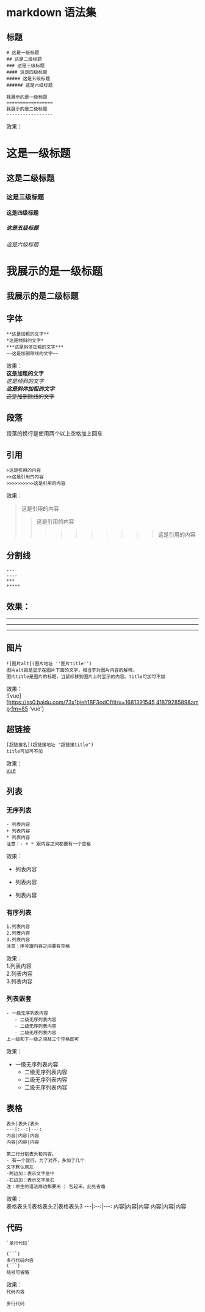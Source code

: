 # markdown 语法集


## 标题
```
# 这是一级标题
## 这是二级标题
### 这是三级标题
#### 这是四级标题
##### 这是五级标题
###### 这是六级标题

我展示的是一级标题
=================
我展示的是二级标题
-----------------
```
效果：  
# 这是一级标题  
## 这是二级标题  
### 这是三级标题  
#### 这是四级标题  
##### 这是五级标题  
###### 这是六级标题  

我展示的是一级标题
=================
我展示的是二级标题
-----------------


## 字体
```
**这是加粗的文字**
*这是倾斜的文字*
***这是斜体加粗的文字***
~~这是加删除线的文字~~
```
效果：  
**这是加粗的文字**  
*这是倾斜的文字*  
***这是斜体加粗的文字***  
~~这是加删除线的文字~~  


## 段落
段落的换行是使用两个以上空格加上回车


## 引用
```
>这是引用的内容
>>这是引用的内容
>>>>>>>>>>这是引用的内容
```
效果：  
>这是引用的内容
>>这是引用的内容
>>>>>>>>>>这是引用的内容


## 分割线
```
---
----
***
*****
```
效果：  
---
----
***
*****


## 图片
```
![图片alt](图片地址 ''图片title'')
图片alt就是显示在图片下面的文字，相当于对图片内容的解释。
图片title是图片的标题，当鼠标移到图片上时显示的内容。title可加可不加
```
效果：  
![vue][https://ss0.baidu.com/73x1bjeh1BF3odCf/it/u=1681391545,4187928589&amp;fm=85 'vue']


## 超链接
```
[超链接名](超链接地址 "超链接title")
title可加可不加
```
效果：  
[vue](https://vuejs.org/ "vue官网")


## 列表
### 无序列表
```
- 列表内容
+ 列表内容
* 列表内容
注意：- + * 跟内容之间都要有一个空格
```
效果：  
- 列表内容
+ 列表内容
* 列表内容

### 有序列表
```
1.列表内容
2.列表内容
3.列表内容
注意：序号跟内容之间要有空格
```
效果：  
1.列表内容  
2.列表内容  
3.列表内容  


### 列表嵌套
```
- 一级无序列表内容   
   - 二级无序列表内容  
   - 二级无序列表内容  
   - 二级无序列表内容  
上一级和下一级之间敲三个空格即可   
```
效果：  
- 一级无序列表内容   
   - 二级无序列表内容  
   - 二级无序列表内容  
   - 二级无序列表内容  


##  表格
```
表头|表头|表头
---|:--:|---:
内容|内容|内容
内容|内容|内容

第二行分割表头和内容。
- 有一个就行，为了对齐，多加了几个
文字默认居左
-两边加：表示文字居中
-右边加：表示文字居右
注：原生的语法两边都要用 | 包起来。此处省略
```
效果：  
表格表头1|表格表头2|表格表头3
---|:--:|---:
内容|内容|内容
内容|内容|内容

## 代码
```
`单行代码`

(```)
多行代码内容
(```)
括号可省略
```
效果：  
`代码内容`
```
多行代码
```


<!-- ## 流程图
```
```flow
st=>start: 开始
op=>operation: My Operation
cond=>condition: Yes or No?
e=>end
st->op->cond
cond(yes)->e
cond(no)->op
&```
```
效果：  
```flow
st=>start: 开始
op=>operation: My Operation
cond=>condition: Yes or No?
e=>end
st->op->cond
cond(yes)->e
cond(no)->op
&``` -->